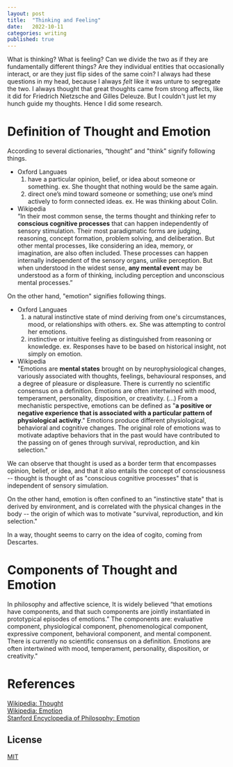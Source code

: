 ```yaml
---
layout: post
title:  "Thinking and Feeling"
date:   2022-10-11
categories: writing
published: true
---
```


What is thinking? What is feeling? Can we divide the two as if they are fundamentally different things? Are they individual entities that occasionally interact, or are they just flip sides of the same coin? I always had these questions in my head, because I always _felt_ like it was unture to segregate the two. I always thought that great thoughts came from strong affects, like it did for Friedrich Nietzsche and Gilles Deleuze. But I couldn't just let my hunch guide my thoughts. Hence I did some research.

# Definition of Thought and Emotion

According to several dictionaries, “thought” and "think" signify following things.
* Oxford Languaes
    1. have a particular opinion, belief, or idea about someone or something.
        ex. She thought that nothing would be the same again.   
    2. direct one’s mind toward someone or something; use one’s mind actively to form connected ideas.
        ex. He was thinking about Colin.
* Wikipedia
    <br>“In their most common sense, the terms thought and thinking refer to **conscious cognitive processes** that can happen independently of sensory stimulation. Their most paradigmatic forms are judging, reasoning, concept formation, problem solving, and deliberation. But other mental processes, like considering an idea, memory, or imagination, are also often included. These processes can happen internally independent of the sensory organs, unlike perception. But when understood in the widest sense, **any mental event** may be understood as a form of thinking, including perception and unconscious mental processes.”

On the other hand, "emotion" signifies following things.
* Oxford Languaes
    1. a natural instinctive state of mind deriving from one's circumstances, mood, or relationships with others.
        ex. She was attempting to control her emotions.
    2. instinctive or intuitive feeling as distinguished from reasoning or knowledge.
        ex. Responses have to be based on historical insight, not simply on emotion.
* Wikipedia
    <br>"Emotions are **mental states** brought on by neurophysiological changes, variously associated with thoughts, feelings, behavioural responses, and a degree of pleasure or displeasure. There is currently no scientific consensus on a definition. Emotions are often intertwined with mood, temperament, personality, disposition, or creativity. (...) From a mechanistic perspective, emotions can be defined as "**a positive or negative experience that is associated with a particular pattern of physiological activity**." Emotions produce different physiological, behavioral and cognitive changes. The original role of emotions was to motivate adaptive behaviors that in the past would have contributed to the passing on of genes through survival, reproduction, and kin selection."

We can observe that thought is used as a border term that encompasses opinion, belief, or idea, and that it also entails the concept of consciousness -- thought is thought of as "conscious cognitive processes" that is independent of sensory simulation. 

On the other hand, emotion is often confined to an "instinctive state" that is derived by environment, and is correlated with the physical changes in the body -- the origin of which was to motivate "survival, reproduction, and kin selection."

In a way, thought seems to carry on the idea of cogito, coming from Descartes. 

# Components of Thought and Emotion

In philosophy and affective science, It is widely believed “that emotions have components, and that such components are jointly instantiated in prototypical episodes of emotions.” The components are: evaluative component, physiological component, phenomenological component, expressive component, behavioral component, and mental component. There is currently no scientific consensus on a definition. Emotions are often intertwined with mood, temperament, personality, disposition, or creativity."

# References
[Wikipedia: Thought](https://en.wikipedia.org/wiki/Thought)
<br>[Wikipedia: Emotion](https://en.wikipedia.org/wiki/Emotion)
<br>[Stanford Encyclopedia of Philosophy: Emotion](https://plato.stanford.edu/entries/emotion/)

<!-- %enddocs -->

## License

[MIT](./LICENSE)

